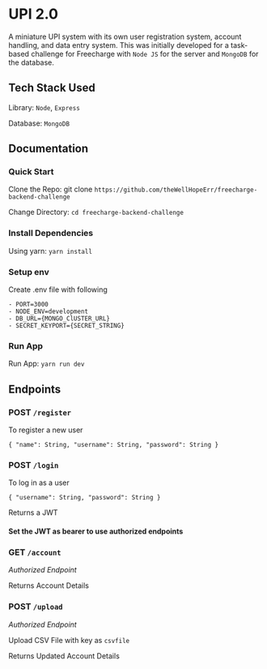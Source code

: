 # UPI 2.0 
A miniature UPI system with its own user registration system, account handling, and data entry system. This was initially developed for a task-based challenge for Freecharge with `Node JS` for the server and `MongoDB` for the database.

## Tech Stack Used

Library: `Node`, `Express`

Database: `MongoDB`

## Documentation

### Quick Start

Clone the Repo: git clone `https://github.com/theWellHopeErr/freecharge-backend-challenge`

Change Directory: `cd freecharge-backend-challenge`

### Install Dependencies

Using yarn: `yarn install`

### Setup env

Create .env file with following

    - PORT=3000
    - NODE_ENV=development
    - DB_URL={MONGO_ClUSTER_URL}
    - SECRET_KEYPORT={SECRET_STRING}

### Run App

Run App: `yarn run dev`

## Endpoints

### POST `/register`

To register a new user

`{ "name": String, "username": String, "password": String }`

### POST `/login`

To log in as a user

`{ "username": String, "password": String }`

Returns a JWT

#### Set the JWT as bearer to use authorized endpoints

### GET `/account`

_Authorized Endpoint_

Returns Account Details

### POST `/upload`

_Authorized Endpoint_

Upload CSV File with key as `csvfile`

Returns Updated Account Details
